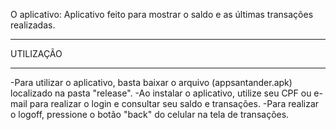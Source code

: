 O aplicativo: Aplicativo feito para mostrar o saldo e as últimas transações realizadas.

******************
UTILIZAÇÃO
******************

-Para utilizar o aplicativo, basta baixar o arquivo (appsantander.apk) localizado na pasta "release".
-Ao instalar o aplicativo, utilize seu CPF ou e-mail para realizar o login e consultar seu saldo e transações.
-Para realizar o logoff, pressione o botão "back" do celular na tela de transações.

